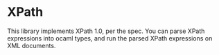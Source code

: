 XPath
=====

This library implements XPath 1.0, per the spec. You can parse XPath expressions
into ocaml types, and run the parsed XPath expressions on XML documents.

